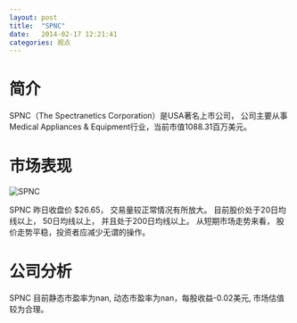 ```yaml
---
layout: post
title:  "SPNC"
date:   2014-02-17 12:21:41
categories: 观点
---
```


# 简介
SPNC（The Spectranetics Corporation）是USA著名上市公司，
公司主要从事Medical Appliances & Equipment行业，当前市值1088.31百万美元。

# 市场表现

![SPNC](http://finviz.com/chart.ashx?t=SPNC&ty=c&ta=1&p=d&s=l)

SPNC 昨日收盘价 $26.65，
交易量较正常情况有所放大。
目前股价处于20日均线以上，
50日均线以上，
并且处于200日均线以上。
从短期市场走势来看，
股价走势平稳，投资者应减少无谓的操作。

# 公司分析
SPNC 目前静态市盈率为nan, 动态市盈率为nan，每股收益-0.02美元,
市场估值较为合理。
